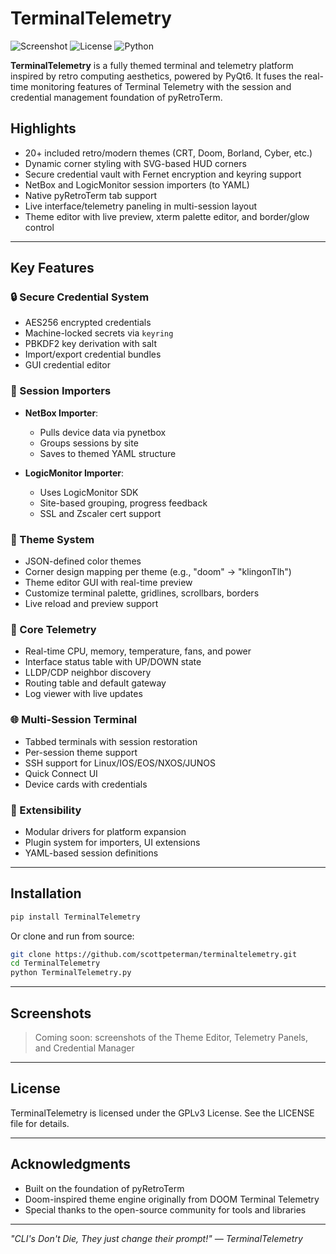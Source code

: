 # TerminalTelemetry

![Screenshot](https://github.com/scottpeterman/terminaltelemetry/blob/c9099e0a76fb67ead274f1b49cb539883996bd4e/screenshots/slides2.gif)
![License](https://img.shields.io/badge/license-GPL--3.0-blue.svg)
![Python](https://img.shields.io/badge/python-3.9+-blue.svg)

**TerminalTelemetry** is a fully themed terminal and telemetry platform inspired by retro computing aesthetics, powered by PyQt6. It fuses the real-time monitoring features of Terminal Telemetry with the session and credential management foundation of pyRetroTerm.

## Highlights

- 20+ included retro/modern themes (CRT, Doom, Borland, Cyber, etc.)
- Dynamic corner styling with SVG-based HUD corners
- Secure credential vault with Fernet encryption and keyring support
- NetBox and LogicMonitor session importers (to YAML)
- Native pyRetroTerm tab support
- Live interface/telemetry paneling in multi-session layout
- Theme editor with live preview, xterm palette editor, and border/glow control

---

## Key Features

### 🔒 Secure Credential System
- AES256 encrypted credentials
- Machine-locked secrets via `keyring`
- PBKDF2 key derivation with salt
- Import/export credential bundles
- GUI credential editor

### 🚀 Session Importers
- **NetBox Importer**:
  - Pulls device data via pynetbox
  - Groups sessions by site
  - Saves to themed YAML structure

- **LogicMonitor Importer**:
  - Uses LogicMonitor SDK
  - Site-based grouping, progress feedback
  - SSL and Zscaler cert support

### 🎨 Theme System
- JSON-defined color themes
- Corner design mapping per theme (e.g., "doom" -> "klingonTlh")
- Theme editor GUI with real-time preview
- Customize terminal palette, gridlines, scrollbars, borders
- Live reload and preview support

### 🔹 Core Telemetry
- Real-time CPU, memory, temperature, fans, and power
- Interface status table with UP/DOWN state
- LLDP/CDP neighbor discovery
- Routing table and default gateway
- Log viewer with live updates

### 🌐 Multi-Session Terminal
- Tabbed terminals with session restoration
- Per-session theme support
- SSH support for Linux/IOS/EOS/NXOS/JUNOS
- Quick Connect UI
- Device cards with credentials

### 🔧 Extensibility
- Modular drivers for platform expansion
- Plugin system for importers, UI extensions
- YAML-based session definitions

---

## Installation

```bash
pip install TerminalTelemetry
```

Or clone and run from source:

```bash
git clone https://github.com/scottpeterman/terminaltelemetry.git
cd TerminalTelemetry
python TerminalTelemetry.py
```

---

## Screenshots

> Coming soon: screenshots of the Theme Editor, Telemetry Panels, and Credential Manager

---

## License

TerminalTelemetry is licensed under the GPLv3 License. See the LICENSE file for details.

---

## Acknowledgments

- Built on the foundation of pyRetroTerm
- Doom-inspired theme engine originally from DOOM Terminal Telemetry
- Special thanks to the open-source community for tools and libraries

---

*"CLI's Don't Die, They just change their prompt!" — TerminalTelemetry*

